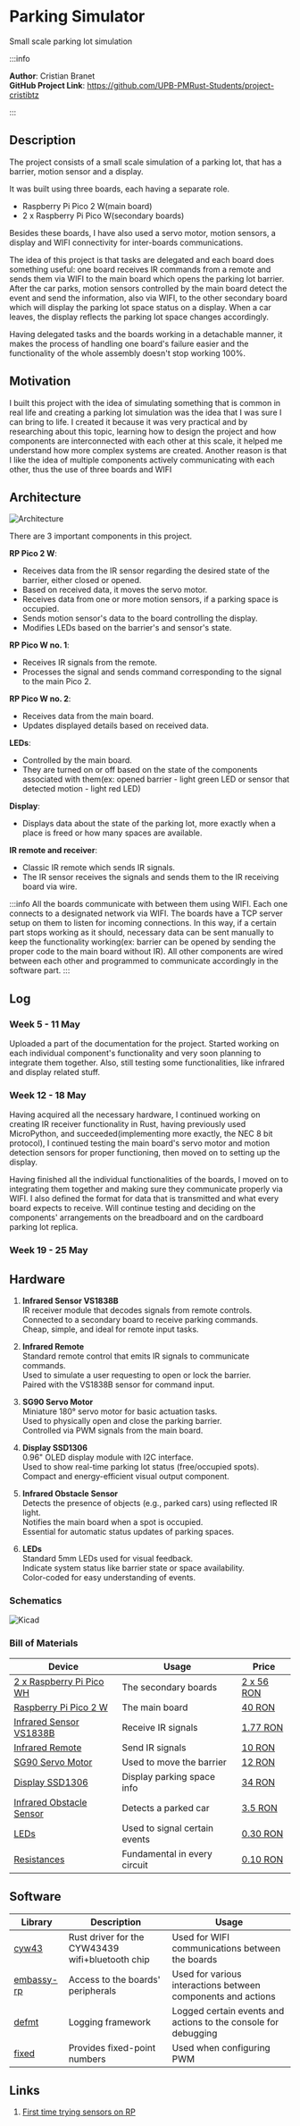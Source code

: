 # Parking Simulator
Small scale parking lot simulation

:::info 

**Author**: Cristian Branet \
**GitHub Project Link**: https://github.com/UPB-PMRust-Students/project-cristibtz

:::

## Description

The project consists of a small scale simulation of a parking lot, that has a barrier, motion sensor and a display.

It was built using three boards, each having a separate role.
- Raspberry Pi Pico 2 W(main board)
- 2 x Raspberry Pi Pico W(secondary boards)

Besides these boards, I have also used a servo motor, motion sensors, a display and WIFI connectivity for inter-boards communications.

The idea of this project is that tasks are delegated and each board does something useful: one board receives IR commands from a remote and sends them via WIFI to the main board which opens the parking lot barrier. After the car parks, motion sensors controlled by the main board detect the event and send the information, also via WIFI, to the other secondary board which will display the parking lot space status on a display. When a car leaves, the display reflects the parking lot space changes accordingly. 

Having delegated tasks and the boards working in a detachable manner, it makes the process of handling one board's failure easier and the functionality of the whole assembly doesn't stop working 100%.

## Motivation

I built this project with the idea of simulating something that is common in real life and creating a parking lot simulation was the idea that I was sure I can bring to life. I created it because it was very practical and by researching about this topic, learning how to design the project and how components are interconnected with each other at this scale, it helped me understand how more complex systems are created. Another reason is that I like the idea of multiple components actively communicating with each other, thus the use of three boards and WIFI

## Architecture 

![Architecture](architecture.svg)

There are 3 important components in this project.

**RP Pico 2 W**:
 - Receives data from the IR sensor regarding the desired state of the barrier, either closed or opened. 
 - Based on received data, it moves the servo motor.
 - Receives data from one or more motion sensors, if a parking space is occupied.
 - Sends motion sensor's data to the board controlling the display.
 - Modifies LEDs based on the barrier's and sensor's state.

**RP Pico W no. 1**:
 - Receives IR signals from the remote.
 - Processes the signal and sends command corresponding to the signal to the main Pico 2.

**RP Pico W no. 2**:
 - Receives data from the main board.
 - Updates displayed details based on received data.

**LEDs**:
 - Controlled by the main board.
 - They are turned on or off based on the state of the components associated with them(ex: opened barrier - light green LED or sensor that detected motion - light red LED)

**Display**:
 - Displays data about the state of the parking lot, more exactly when a place is freed or how many spaces are available.

**IR remote and receiver**:
 - Classic IR remote which sends IR signals.
 - The IR sensor receives the signals and sends them to the IR receiving board via wire.

:::info
All the boards communicate with between them using WIFI. Each one connects to a designated network via WIFI. The boards have a TCP server setup on them to listen for incoming connections. In this way, if a certain part stops working as it should, necessary data can be sent manually to keep the functionality working(ex: barrier can be opened by sending the proper code to the main board without IR). All other components are wired between each other and programmed to communicate accordingly in the software part.
:::

## Log

### Week 5 - 11 May

Uploaded a part of the documentation for the project. Started working on each individual component's functionality and very soon planning to integrate them together. Also, still testing some functionalities, like infrared and display related stuff. 

### Week 12 - 18 May

Having acquired all the necessary hardware, I continued working on creating IR receiver functionality in Rust, having previously used MicroPython, and succeeded(implementing more exactly, the NEC 8 bit protocol), I continued testing the main board's servo motor and motion detection sensors for proper functioning, then moved on to setting up the display. 

Having finished all the individual functionalities of the boards, I moved on to integrating them together and making sure they communicate properly via WIFI. I also defined the format for data that is transmitted and what every board expects to receive. Will continue testing and deciding on the components' arrangements on the breadboard and on the cardboard parking lot replica.

### Week 19 - 25 May

## Hardware

1. **Infrared Sensor VS1838B**  
   IR receiver module that decodes signals from remote controls.  
   Connected to a secondary board to receive parking commands.  
   Cheap, simple, and ideal for remote input tasks.

2. **Infrared Remote**  
   Standard remote control that emits IR signals to communicate commands.  
   Used to simulate a user requesting to open or lock the barrier.  
   Paired with the VS1838B sensor for command input.

3. **SG90 Servo Motor**  
   Miniature 180° servo motor for basic actuation tasks.  
   Used to physically open and close the parking barrier.  
   Controlled via PWM signals from the main board.

4. **Display SSD1306**  
   0.96" OLED display module with I2C interface.  
   Used to show real-time parking lot status (free/occupied spots).  
   Compact and energy-efficient visual output component.

5. **Infrared Obstacle Sensor**  
   Detects the presence of objects (e.g., parked cars) using reflected IR light.  
   Notifies the main board when a spot is occupied.  
   Essential for automatic status updates of parking spaces.

6. **LEDs**  
   Standard 5mm LEDs used for visual feedback.  
   Indicate system status like barrier state or space availability.  
   Color-coded for easy understanding of events.

### Schematics

![Kicad](kicad.webp)

### Bill of Materials

| Device | Usage | Price |
|--------|--------|-------|
| [2 x Raspberry Pi Pico WH](https://www.raspberrypi.com/documentation/microcontrollers/raspberry-pi-pico.html) | The secondary boards | [2 x 56 RON](https://ardushop.ro/ro/raspberry-pi/1945-raspberry-pi-pico-wh-wirelessheaders-6427854029621.html) |
| [Raspberry Pi Pico 2 W](https://www.raspberrypi.com/documentation/microcontrollers/pico-series.html#pico-2-family) | The main board | [40 RON](https://www.optimusdigital.ro/ro/placi-raspberry-pi/13327-raspberry-pi-pico-2-w.html) |
| [Infrared Sensor VS1838B](https://www.sivago.com.cn/upload/pdf/2022/VS1838B.pdf)| Receive IR signals | [1.77 RON](https://ardushop.ro/ro/comunicatie/758-receptor-infrarosu-vs1838b-6427854009722.html?)
| [Infrared Remote](https://ardushop.ro/ro/comunicatie/2358-kit-ir-telecomanda-receptor-cablu-6427854032461.html) | Send IR signals | [10 RON](https://ardushop.ro/ro/comunicatie/2358-kit-ir-telecomanda-receptor-cablu-6427854032461.html)|
| [SG90 Servo Motor](http://www.ee.ic.ac.uk/pcheung/teaching/DE1_EE/stores/sg90_datasheet.pdf) | Used to move the barrier | [12 RON](https://www.optimusdigital.ro/ro/motoare-servomotoare/2261-micro-servo-motor-sg90-180.html)
| [Display SSD1306](https://www.mouser.com/datasheet/2/1398/Soldered_333099-3395096.pdf?srsltid=AfmBOorDRNE8qWa15NdQ-YsWSvowft21MKXJtvTkFzpYuBffTD88NhD5) | Display parking space info | [34 RON](https://www.emag.ro/afisaj-oled-ssd1306-oled-i2c-compatibil-arduino-si-raspberry-pi-27x27x4-mm-albastru-c9/pd/D3C7C1YBM/?utm_medium=ios&utm_source=mobile%20app&utm_campaign=share%20product) | 
| [Infrared Obstacle Sensor](https://www.handsontec.com/dataspecs/sensor/IR%20Obstacle%20Detector.pdf) | Detects a parked car | [3.5 RON](https://www.optimusdigital.ro/ro/senzori-senzori-optici/4514-senzor-infrarosu-de-obstacole.html)|
| [LEDs](https://ardushop.ro/ro/led-uri/293-467-led-5mm.html#/) | Used to signal certain events | [0.30 RON](https://ardushop.ro/ro/led-uri/293-467-led-5mm.html#/)|
| [Resistances](https://ardushop.ro/ro/componente-discrete/465-801-rezistor-1-4w-1-buc-alege-valoarea.html#) | Fundamental in every circuit | [0.10 RON](https://ardushop.ro/ro/componente-discrete/465-801-rezistor-1-4w-1-buc-alege-valoarea.html#)|

## Software

| Library | Description | Usage |
|---------|-------------|-------|
| [cyw43](https://github.com/embassy-rs/embassy/tree/main/cyw43) | Rust driver for the CYW43439 wifi+bluetooth chip | Used for WIFI communications between the boards |
| [embassy-rp](https://docs.embassy.dev/embassy-rp/git/rp235xb/index.html) | Access to the boards' peripherals | Used for various interactions between components and actions |
| [defmt](https://docs.rs/defmt/latest/defmt/) | Logging framework | Logged certain events and actions to the console for debugging |
| [fixed](https://docs.rs/fixed/latest/fixed/) | Provides fixed-point numbers | Used when configuring PWM |
## Links

1. [First time trying sensors on RP](https://murraytodd.medium.com/using-rust-embedded-to-capture-sensor-data-37db1f726d5c)
